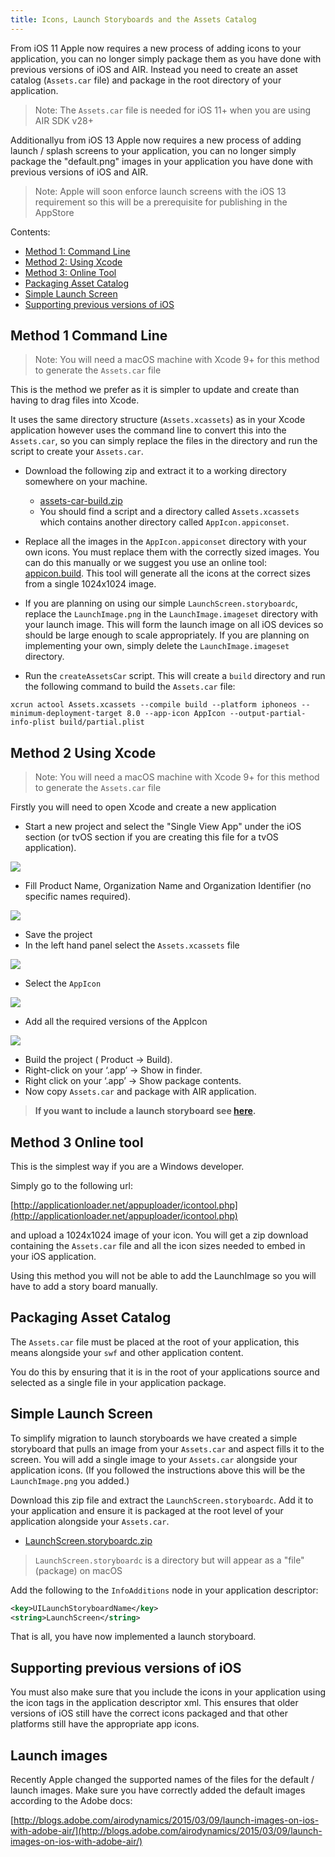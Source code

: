 ```yaml
---
title: Icons, Launch Storyboards and the Assets Catalog
---
```


From iOS 11 Apple now requires a new process of adding icons to your application, you can no longer simply package them as you have done with previous versions of iOS and AIR. Instead you need to create an asset catalog (`Assets.car` file) and package in the root directory of your application.

>
> Note: The `Assets.car` file is needed for iOS 11+ when you are using AIR SDK v28+
>

Additionallyu from iOS 13 Apple now requires a new process of adding launch / splash screens to your application, you can no longer simply package the "default.png" images in your application you have done with previous versions of iOS and AIR. 

>
> Note: Apple will soon enforce launch screens with the iOS 13 requirement so this will be a prerequisite for publishing in the AppStore
>


Contents:
- [Method 1: Command Line](#method-1-command-line)
- [Method 2: Using Xcode](#method-2-using-xcode)
- [Method 3: Online Tool](#method-3-online-tool)
- [Packaging Asset Catalog](#packaging-asset-catalog)
- [Simple Launch Screen](#simple-launch-screen)
- [Supporting previous versions of iOS](#supporting-previous-versions-of-ios)



## Method 1 Command Line

>
> Note: You will need a macOS machine with Xcode 9+ for this method to generate the `Assets.car` file
>

This is the method we prefer as it is simpler to update and create than having to drag files into Xcode. 

It uses the same directory structure (`Assets.xcassets`) as in your Xcode application however uses the command line to convert this into the `Assets.car`, so you can simply replace the files in the directory and run the script to create your `Assets.car`. 

- Download the following zip and extract it to a working directory somewhere on your machine.
  - [assets-car-build.zip](resources/ios/assets-car-build.zip)
  - You should find a script and a directory called `Assets.xcassets` which contains another directory called `AppIcon.appiconset`.

- Replace all the images in the `AppIcon.appiconset` directory with your own icons. You must replace them with the correctly sized images. You can do this manually or we suggest you use an online tool: [appicon.build](https://www.appicon.build/). This tool will generate all the icons at the correct sizes from a single 1024x1024 image.

- If you are planning on using our simple `LaunchScreen.storyboardc`, replace the `LaunchImage.png` in the `LaunchImage.imageset` directory with your launch image. This will form the launch image on all iOS devices so should be large enough to scale appropriately. If you are planning on implementing your own, simply delete the `LaunchImage.imageset` directory.

- Run the `createAssetsCar` script. This will create a `build` directory and run the following command to build the `Assets.car` file:

```
xcrun actool Assets.xcassets --compile build --platform iphoneos --minimum-deployment-target 8.0 --app-icon AppIcon --output-partial-info-plist build/partial.plist
```




## Method 2 Using Xcode

>
> Note: You will need a macOS machine with Xcode 9+ for this method to generate the `Assets.car` file
>

Firstly you will need to open Xcode and create a new application

- Start a new project and select the "Single View App" under the iOS section (or tvOS section if you are creating this file for a tvOS application).

![](images/ios-assets-car-xcode-1.png)

- Fill Product Name, Organization Name and Organization Identifier (no specific names required).

![](images/ios-assets-car-xcode-2.png)

- Save the project 
- In the left hand panel select the `Assets.xcassets` file

![](images/ios-assets-car-xcode-3.png)

- Select the `AppIcon`

![](images/ios-assets-car-xcode-4.png)


- Add all the required versions of the AppIcon

![](images/ios-assets-car-xcode-5.png)


- Build the project ( Product -> Build).
- Right-click on your ‘.app’ -> Show in finder.
- Right click on your ‘.app’ -> Show package contents.
- Now copy `Assets.car` and package with AIR application.


>
> **If you want to include a launch storyboard see [here](ios-launchscreens).**
>




## Method 3 Online tool

This is the simplest way if you are a Windows developer. 

Simply go to the following url:

[http://applicationloader.net/appuploader/icontool.php](http://applicationloader.net/appuploader/icontool.php)

and upload a 1024x1024 image of your icon. You will get a zip download containing the `Assets.car` file and all the icon sizes needed to embed in your iOS application. 

Using this method you will not be able to add the LaunchImage so you will have to add a story board manually. 



## Packaging Asset Catalog

The `Assets.car` file must be placed at the root of your application, this means alongside your `swf` and other application content. 

You do this by ensuring that it is in the root of your applications source and selected as a single file in your application package.


## Simple Launch Screen

To simplify migration to launch storyboards we have created a simple storyboard that pulls an image from your `Assets.car` and aspect fills it to the screen. You will add a single image to your `Assets.car` alongside your application icons. (If you followed the instructions above this will be the `LaunchImage.png` you added.)

Download this zip file and extract the `LaunchScreen.storyboardc`. Add it to your application and ensure it is packaged at the root level of your application alongside your `Assets.car`. 

- [LaunchScreen.storyboardc.zip](resources/ios/LaunchScreen.storyboardc.zip)

>
> `LaunchScreen.storyboardc` is a directory but will appear as a "file" (package) on macOS
>


Add the following to the `InfoAdditions` node in your application descriptor:

```xml
<key>UILaunchStoryboardName</key>
<string>LaunchScreen</string>
```

That is all, you have now implemented a launch storyboard.




## Supporting previous versions of iOS

You must also make sure that you include the icons in your application using the icon tags in the application descriptor xml. 
This ensures that older versions of iOS still have the correct icons packaged and that other platforms still have the appropriate app icons.



## Launch images

Recently Apple changed the supported names of the files for the default / launch images. Make sure you have correctly added the default images according to the Adobe docs:

[http://blogs.adobe.com/airodynamics/2015/03/09/launch-images-on-ios-with-adobe-air/](http://blogs.adobe.com/airodynamics/2015/03/09/launch-images-on-ios-with-adobe-air/)


